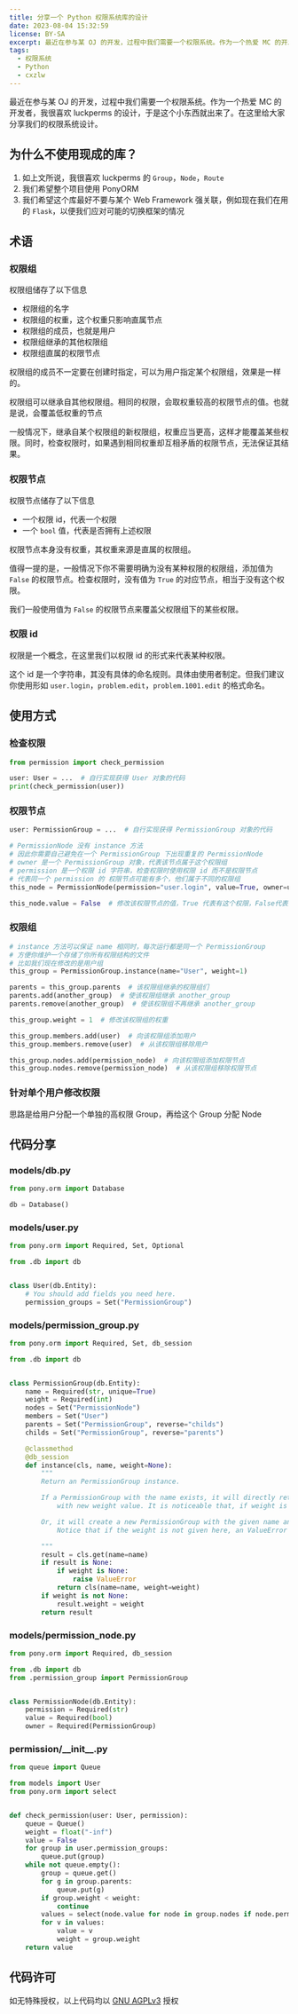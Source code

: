 ```yaml
---
title: 分享一个 Python 权限系统库的设计
date: 2023-08-04 15:32:59
license: BY-SA
excerpt: 最近在参与某 OJ 的开发，过程中我们需要一个权限系统。作为一个热爱 MC 的开发者，我很喜欢 luckperms 的设计，于是这个小东西就出来了。在这里给大家分享我们的权限系统设计。
tags:
  - 权限系统
  - Python
  - cxzlw
---
```


最近在参与某 OJ 的开发，过程中我们需要一个权限系统。作为一个热爱 MC 的开发者，我很喜欢 luckperms 的设计，于是这个小东西就出来了。在这里给大家分享我们的权限系统设计。

## 为什么不使用现成的库？

1. 如上文所说，我很喜欢 luckperms 的 `Group`，`Node`，`Route`
2. 我们希望整个项目使用 PonyORM
3. 我们希望这个库最好不要与某个 Web Framework 强关联，例如现在我们在用的 `Flask`，以便我们应对可能的切换框架的情况

## 术语

### 权限组
权限组储存了以下信息
- 权限组的名字
- 权限组的权重，这个权重只影响直属节点
- 权限组的成员，也就是用户
- 权限组继承的其他权限组
- 权限组直属的权限节点

权限组的成员不一定要在创建时指定，可以为用户指定某个权限组，效果是一样的。

权限组可以继承自其他权限组。相同的权限，会取权重较高的权限节点的值。也就是说，会覆盖低权重的节点

一般情况下，继承自某个权限组的新权限组，权重应当更高，这样才能覆盖某些权限。同时，检查权限时，如果遇到相同权重却互相矛盾的权限节点，无法保证其结果。

### 权限节点
权限节点储存了以下信息
- 一个权限 id，代表一个权限
- 一个 `bool` 值，代表是否拥有上述权限

权限节点本身没有权重，其权重来源是直属的权限组。

值得一提的是，一般情况下你不需要明确为没有某种权限的权限组，添加值为 `False` 的权限节点。检查权限时，没有值为 `True` 的对应节点，相当于没有这个权限。

我们一般使用值为 `False` 的权限节点来覆盖父权限组下的某些权限。

### 权限 id
权限是一个概念，在这里我们以权限 id 的形式来代表某种权限。

这个 id 是一个字符串，其没有具体的命名规则。具体由使用者制定。但我们建议你使用形如 `user.login`，`problem.edit`，`problem.1001.edit` 的格式命名。

## 使用方式

### 检查权限
```python
from permission import check_permission

user: User = ...  # 自行实现获得 User 对象的代码
print(check_permission(user))

```

### 权限节点
```python
user: PermissionGroup = ...  # 自行实现获得 PermissionGroup 对象的代码

# PermissionNode 没有 instance 方法
# 因此你需要自己避免在一个 PermissionGroup 下出现重复的 PermissionNode
# owner 是一个 PermissionGroup 对象，代表该节点属于这个权限组
# permission 是一个权限 id 字符串，检查权限时使用权限 id 而不是权限节点
# 代表同一个 permission 的 权限节点可能有多个，他们属于不同的权限组
this_node = PermissionNode(permission="user.login", value=True, owner=user)

this_node.value = False  # 修改该权限节点的值，True 代表有这个权限，False代表没有

```

### 权限组
```python
# instance 方法可以保证 name 相同时，每次运行都是同一个 PermissionGroup
# 方便你维护一个存储了你所有权限结构的文件
# 比如我们现在修改的是用户组
this_group = PermissionGroup.instance(name="User", weight=1)

parents = this_group.parents  # 该权限组继承的权限组们
parents.add(another_group)  # 使该权限组继承 another_group
parents.remove(another_group)  # 使该权限组不再继承 another_group

this_group.weight = 1  # 修改该权限组的权重

this_group.members.add(user)  # 向该权限组添加用户
this_group.members.remove(user)  # 从该权限组移除用户

this_group.nodes.add(permission_node)  # 向该权限组添加权限节点
this_group.nodes.remove(permission_node)  # 从该权限组移除权限节点

```

### 针对单个用户修改权限
思路是给用户分配一个单独的高权限 Group，再给这个 Group 分配 Node

## 代码分享

### models/db.py
```python
from pony.orm import Database

db = Database()

```

### models/user.py
```python
from pony.orm import Required, Set, Optional

from .db import db


class User(db.Entity):
    # You should add fields you need here. 
    permission_groups = Set("PermissionGroup")

```

### models/permission_group.py
```python
from pony.orm import Required, Set, db_session

from .db import db


class PermissionGroup(db.Entity):
    name = Required(str, unique=True)
    weight = Required(int)
    nodes = Set("PermissionNode")
    members = Set("User")
    parents = Set("PermissionGroup", reverse="childs")
    childs = Set("PermissionGroup", reverse="parents")

    @classmethod
    @db_session
    def instance(cls, name, weight=None):
        """
        Return an PermissionGroup instance.

        If a PermissionGroup with the name exists, it will directly return the group,
            with new weight value. It is noticeable that, if weight is not given, it won't be changed.

        Or, it will create a new PermissionGroup with the given name and weight value.
            Notice that if the weight is not given here, an ValueError will be thrown.

        """
        result = cls.get(name=name)
        if result is None:
            if weight is None:
                raise ValueError
            return cls(name=name, weight=weight)
        if weight is not None:
            result.weight = weight
        return result

```

### models/permission_node.py
```python
from pony.orm import Required, db_session

from .db import db
from .permission_group import PermissionGroup


class PermissionNode(db.Entity):
    permission = Required(str)
    value = Required(bool)
    owner = Required(PermissionGroup)

```

### permission/\_\_init\_\_.py
```python
from queue import Queue

from models import User
from pony.orm import select


def check_permission(user: User, permission):
    queue = Queue()
    weight = float("-inf")
    value = False
    for group in user.permission_groups:
        queue.put(group)
    while not queue.empty():
        group = queue.get()
        for g in group.parents:
            queue.put(g)
        if group.weight < weight:
            continue
        values = select(node.value for node in group.nodes if node.permission == permission)
        for v in values:
            value = v
            weight = group.weight
    return value

```

## 代码许可

如无特殊授权，以上代码均以 [GNU AGPLv3](https://www.gnu.org/licenses/agpl-3.0.html) 授权
